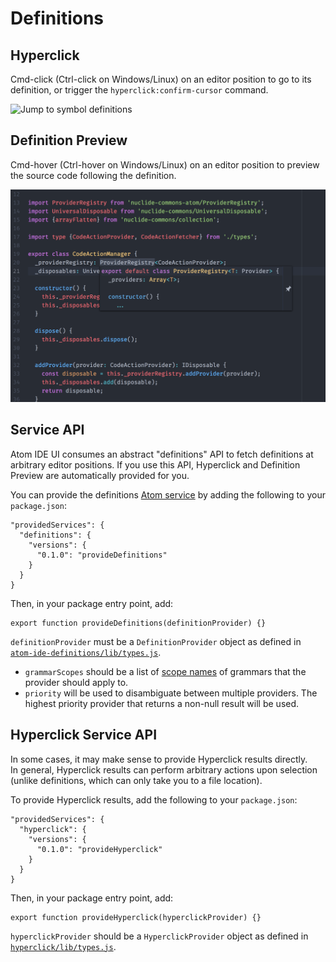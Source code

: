 # Definitions

## Hyperclick

Cmd-click (Ctrl-click on Windows/Linux) on an editor position to go to its
definition, or trigger the `hyperclick:confirm-cursor` command.

![Jump to symbol definitions](./images/hyperclick.gif)

## Definition Preview

Cmd-hover (Ctrl-hover on Windows/Linux) on an editor position to preview the
source code following the definition.

![Preview a symbol definition](./images/definition-preview.png)

## Service API

Atom IDE UI consumes an abstract "definitions" API to fetch definitions at
arbitrary editor positions. If you use this API, Hyperclick and Definition Preview are automatically
provided for you.

You can provide the definitions [Atom service](http://flight-manual.atom.io/behind-atom/sections/interacting-with-other-packages-via-services/) by adding the following to your `package.json`:

```
"providedServices": {
  "definitions": {
    "versions": {
      "0.1.0": "provideDefinitions"
    }
  }
}
```

Then, in your package entry point, add:

```
export function provideDefinitions(definitionProvider) {}
```

`definitionProvider` must be a `DefinitionProvider` object
as defined in
[`atom-ide-definitions/lib/types.js`](../modules/atom-ide-ui/pkg/atom-ide-definitions/lib/types.js).

- `grammarScopes` should be a list of [scope names](
https://github.com/execjosh/atom-file-types#scope-names) of grammars
that the provider should apply to.
- `priority` will be used to disambiguate between multiple providers. The highest priority provider that returns a non-null result will be used.

## Hyperclick Service API

In some cases, it may make sense to provide Hyperclick results directly.  
In general, Hyperclick results can perform arbitrary actions upon selection (unlike definitions, which can only take you to a file location).

To provide Hyperclick results, add the following to your `package.json`:

```
"providedServices": {
  "hyperclick": {
    "versions": {
      "0.1.0": "provideHyperclick"
    }
  }
}
```

Then, in your package entry point, add:

```
export function provideHyperclick(hyperclickProvider) {}
```

`hyperclickProvider` should be a `HyperclickProvider` object as defined in
[`hyperclick/lib/types.js`](../modules/atom-ide-ui/pkg/hyperclick/lib/types.js).
